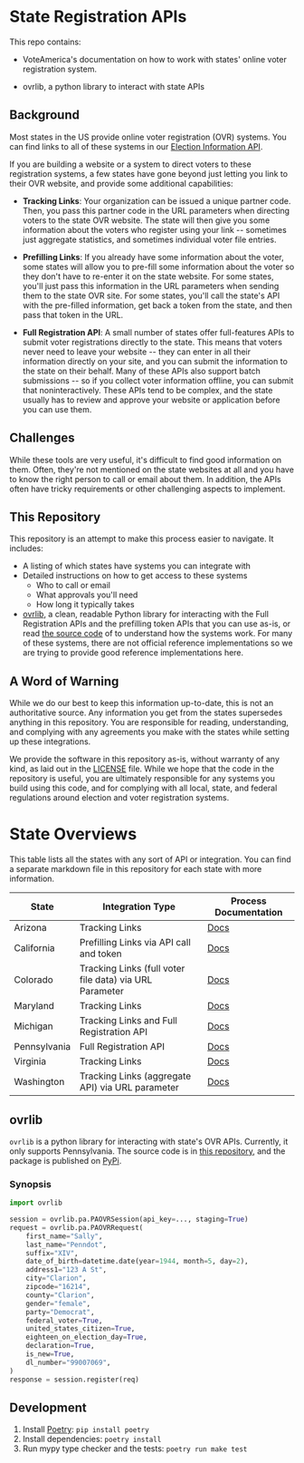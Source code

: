 # State Registration APIs

This repo contains:

- VoteAmerica's documentation on how to work with states' online voter
  registration system.

- ovrlib, a python library to interact with state APIs

## Background

Most states in the US provide online voter registration (OVR) systems. You can
find links to all of these systems in our
[Election Information API](https://docs.voteamerica.com/api/).

If you are building a website or a system to direct voters to these registration
systems, a few states have gone beyond just letting you link to their OVR
website, and provide some additional capabilities:

- **Tracking Links**: Your organization can be issued a unique partner code.
  Then, you pass this partner code in the URL parameters when directing voters
  to the state OVR website. The state will then give you some information about
  the voters who register using your link -- sometimes just aggregate statistics,
  and sometimes individual voter file entries.

- **Prefilling Links**: If you already have some information about the voter,
  some states will allow you to pre-fill some information about the voter so they
  don't have to re-enter it on the state website. For some states, you'll just
  pass this information in the URL parameters when sending them to the state OVR
  site. For some states, you'll call the state's API with the pre-filled
  information, get back a token from the state, and then pass that token in the
  URL.

- **Full Registration API**: A small number of states offer full-features APIs
  to submit voter registrations directly to the state. This means that voters
  never need to leave your website -- they can enter in all their information
  directly on your site, and you can submit the information to the state on their
  behalf. Many of these APIs also support batch submissions -- so if you collect
  voter information offline, you can submit that noninteractively. These APIs
  tend to be complex, and the state usually has to review and approve your
  website or application before you can use them.

## Challenges

While these tools are very useful, it's difficult to find good information on
them. Often, they're not mentioned on the state websites at all and you have
to know the right person to call or email about them. In addition, the APIs
often have tricky requirements or other challenging aspects to implement.

## This Repository

This repository is an attempt to make this process easier to navigate. It
includes:

- A listing of which states have systems you can integrate with
- Detailed instructions on how to get access to these systems
  - Who to call or email
  - What approvals you'll need
  - How long it typically takes
- [ovrlib](#ovrlib), a clean, readable Python library for interacting with the Full Registration
  APIs and the prefilling token APIs that you can use as-is, or read [the source
  code](ovrlib/) of to understand how the systems work. For many of these systems, there
  are not official reference implementations so we are trying to provide good
  reference implementations here.

## A Word of Warning

While we do our best to keep this information up-to-date, this is not an
authoritative source. Any information you get from the states supersedes anything
in this repository. You are responsible for reading, understanding, and complying
with any agreements you make with the states while setting up these integrations.

We provide the software in this repository as-is, without
warranty of any kind, as laid out in the [LICENSE](LICENSE.txt) file. While we hope that
the code in the repository is useful, you are ultimately responsible for any
systems you build using this code, and for complying with all local, state, and
federal regulations around election and voter registration systems.

# State Overviews

This table lists all the states with any sort of API or integration. You can
find a separate markdown file in this repository for each state with more
information.

| State        | Integration Type                                        | Process Documentation |
|--------------|---------------------------------------------------------|-----------------------|
| Arizona      | Tracking Links                                          | [Docs][az]            |
| California   | Prefilling Links via API call and token                 | [Docs](CA/README.md)  |
| Colorado     | Tracking Links (full voter file data) via URL Parameter | [Docs](CO/README.md)  |
| Maryland     | Tracking Links                                          | [Docs](MD/README.md)  |
| Michigan     | Tracking Links and Full Registration API                | [Docs](MI/README.md)  |
| Pennsylvania | Full Registration API                                   | [Docs](PA/README.md)  |
| Virginia     | Tracking Links                                          | [Docs](VA/README.md)  |
| Washington   | Tracking Links (aggregate API) via URL parameter        | [Docs](WA/README.md)  |

[az]: https://azsos.gov/elections/online-voter-registration-unique-url-program

## ovrlib

`ovrlib` is a python library for interacting with state's OVR APIs.
Currently, it only supports Pennsylvania. The source code is in [this repository](ovrlib/),
and the package is published on [PyPi](https://pypi.org/project/ovrlib/).

### Synopsis

```python
import ovrlib

session = ovrlib.pa.PAOVRSession(api_key=..., staging=True)
request = ovrlib.pa.PAOVRRequest(
    first_name="Sally",
    last_name="Penndot",
    suffix="XIV",
    date_of_birth=datetime.date(year=1944, month=5, day=2),
    address1="123 A St",
    city="Clarion",
    zipcode="16214",
    county="Clarion",
    gender="female",
    party="Democrat",
    federal_voter=True,
    united_states_citizen=True,
    eighteen_on_election_day=True,
    declaration=True,
    is_new=True,
    dl_number="99007069",
)
response = session.register(req)
```

## Development
1. Install [Poetry](https://python-poetry.org/): `pip install poetry`
2. Install dependencies: `poetry install`
3. Run mypy type checker and the tests: `poetry run make test`
